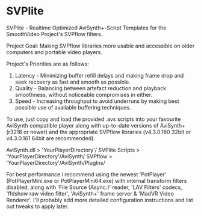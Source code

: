 # SVPlite
SVPlite - Realtime Optimized AviSynth+-Script Templates for the SmoothVideo Project's SVPflow filters.

Project Goal: Making SVPflow libraries more usable and accessible on older computers and portable video players.

Project's Priorities are as follows:
1. Latency - Minimizing buffer refill delays and making frame drop and seek recovery as fast and smooth as possible.
2. Quality - Balancing between artefact reduction and playback smoothness, without noticeable compromises in either.
3. Speed   - Increasing throughput to avoid underruns by making best possible use of available buffering techniques.

To use, just copy and load the provided .avs scripts into your favourite AviSynth compatible player along with up-to-date versions of AviSynth+ (r3218 or newer) and the appropriate SVPflow libraries (v4.3.0.160 32bit or v4.3.0.161 64bit are recommended).

AviSynth.dll > 'YourPlayerDirectory'/
SVPlite Scripts > 'YourPlayerDirectory'/AviSynth/
SVPflow > 'YourPlayerDirectory'/AviSynth/PlugIns/

For best performance i recommend using the newest 'PotPlayer' (PotPlayerMini.exe or PotPlayerMini64.exe) with internal transform filters disabled, along with 'File Source (Async.)' reader, 'LAV Filters' codecs, 'ffdshow raw video filter', 'AviSynth+' frame server & 'MadVR Video Renderer'. I'll probably add more detailed configuration instructions and list out tweaks to apply later.
